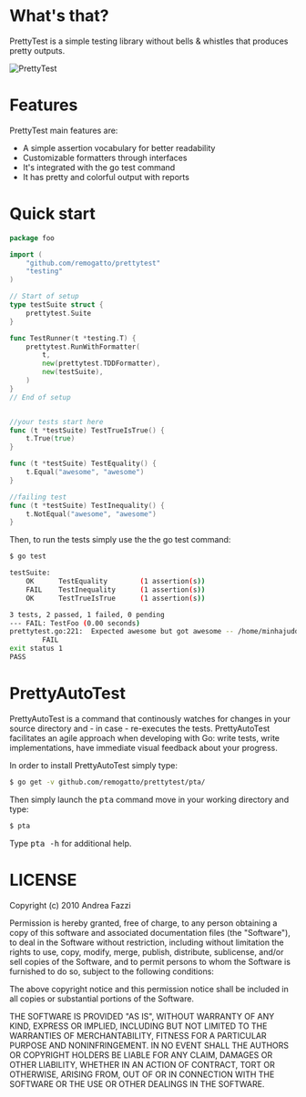 # What's that?

PrettyTest is a simple testing library without bells & whistles that
produces pretty outputs.

![PrettyTest](http://remogatto.github.com/images/prettytest.png)

# Features

PrettyTest main features are:

  * A simple assertion vocabulary for better readability
  * Customizable formatters through interfaces
  * It's integrated with the go test command
  * It has pretty and colorful output with reports

# Quick start

~~~go
package foo

import (
	"github.com/remogatto/prettytest"
	"testing"
)

// Start of setup
type testSuite struct {
	prettytest.Suite
}

func TestRunner(t *testing.T) {
	prettytest.RunWithFormatter(
		t,
		new(prettytest.TDDFormatter),
		new(testSuite),
	)
}
// End of setup


//your tests start here
func (t *testSuite) TestTrueIsTrue() {
	t.True(true)
}

func (t *testSuite) TestEquality() {
	t.Equal("awesome", "awesome")
}

//failing test
func (t *testSuite) TestInequality() {
	t.NotEqual("awesome", "awesome")
}
~~~

Then, to run the tests simply use the the go test command:

~~~bash
$ go test

testSuite:
	OK		TestEquality		(1 assertion(s))
	FAIL	TestInequality		(1 assertion(s))
	OK		TestTrueIsTrue		(1 assertion(s))

3 tests, 2 passed, 1 failed, 0 pending
--- FAIL: TestFoo (0.00 seconds)
prettytest.go:221: 	Expected awesome but got awesome -- /home/minhajuddin/s/gotest/foo_test.go:34
		FAIL
exit status 1
PASS

~~~

# PrettyAutoTest

PrettyAutoTest is a command that continously watches for changes in
your source directory and - in case - re-executes the
tests. PrettyAutoTest facilitates an agile approach when developing
with Go: write tests, write implementations, have immediate visual
feedback about your progress.

In order to install PrettyAutoTest simply type:

~~~bash
$ go get -v github.com/remogatto/prettytest/pta/
~~~

Then simply launch the <tt>pta</tt> command move in your working
directory and type:

~~~bash
$ pta
~~~

Type <tt>pta -h</tt> for additional help.

# LICENSE

Copyright (c) 2010 Andrea Fazzi

Permission is hereby granted, free of charge, to any person obtaining
a copy of this software and associated documentation files (the
"Software"), to deal in the Software without restriction, including
without limitation the rights to use, copy, modify, merge, publish,
distribute, sublicense, and/or sell copies of the Software, and to
permit persons to whom the Software is furnished to do so, subject to
the following conditions:

The above copyright notice and this permission notice shall be
included in all copies or substantial portions of the Software.

THE SOFTWARE IS PROVIDED "AS IS", WITHOUT WARRANTY OF ANY KIND,
EXPRESS OR IMPLIED, INCLUDING BUT NOT LIMITED TO THE WARRANTIES OF
MERCHANTABILITY, FITNESS FOR A PARTICULAR PURPOSE AND
NONINFRINGEMENT. IN NO EVENT SHALL THE AUTHORS OR COPYRIGHT HOLDERS BE
LIABLE FOR ANY CLAIM, DAMAGES OR OTHER LIABILITY, WHETHER IN AN ACTION
OF CONTRACT, TORT OR OTHERWISE, ARISING FROM, OUT OF OR IN CONNECTION
WITH THE SOFTWARE OR THE USE OR OTHER DEALINGS IN THE SOFTWARE.
